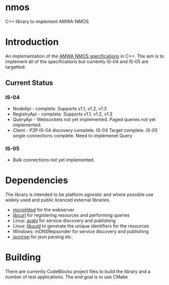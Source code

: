# nmos
C++ library to implement AMWA-NMOS

# Introduction

An implementation of the [AMWA NMOS specifications](https://github.com/AMWA-TV/nmos/wiki) in C++. 
The aim is to implement all of the specifications but currently IS-04 and IS-05 are targetted.

## Current Status
### IS-04
- NodeApi - complete. Supports v1.1, v1.2, v1.3
- RegistryApi - complete. Supports v1.1, v1.2, v1.3
- QueryApi - Websockets not yet implemented. Paged queries not yet implemented.
- Client - P2P IS-04 discovery complete. IS-04 Target complete. IS-05 single connections complete. Need to implemenet Query

### IS-05
- Bulk connections not yet implemented.



# Dependencies
The library is intended to be platform agnostic and where possible use widely used and public licenced external libraries.
- [microhttpd](https://www.gnu.org/software/libmicrohttpd/) for the webserver
- [libcurl](https://curl.haxx.se/libcurl/) for registering resources and performing queries
- Linux: [avahi](http://avahi.org/) for service discovery and publishing
- Linux: [libuuid](https://linux.die.net/man/3/libuuid) to generate the unique identifiers for the resources
- Windows: mDNSRepsonder for service discovery and publishing
- [jsoncpp](https://github.com/open-source-parsers/jsoncpp) for json parsing etc.

# Building
There are currently CodeBlocks project files to build the library and a number of test applications. The end goal is to use CMake




